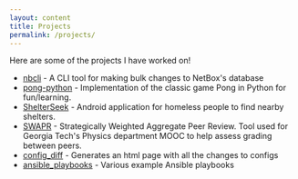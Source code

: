 ```yaml
---
layout: content
title: Projects
permalink: /projects/
---
```


Here are some of the projects I have worked on!

- [nbcli](https://github.com/ajaydeepsingh/nbcli) - A CLI tool for making bulk changes to NetBox's database
- [pong-python](https://github.com/ajaydeepsingh/pong-python) - Implementation of the classic game Pong in Python for fun/learning.
- [ShelterSeek](https://github.com/ajaydeepsingh/cs2340) - Android application for homeless people to find nearby shelters.
- [SWAPR](https://github.com/GatechVIP/gatech-swapr-server-node) - Strategically Weighted Aggregate Peer Review. Tool used for Georgia Tech's Physics department MOOC to help assess grading between peers.
- [config_diff](https://github.com/ajaydeepsingh/config_diff) - Generates an html page with all the changes to configs
- [ansible_playbooks](https://github.com/ajaydeepsingh/ansible_playbooks) - Various example Ansible playbooks 


